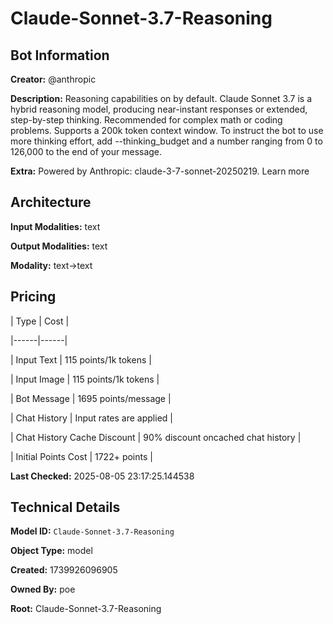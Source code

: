 # Claude-Sonnet-3.7-Reasoning

## Bot Information

**Creator:** @anthropic

**Description:** Reasoning capabilities on by default. Claude Sonnet 3.7 is a hybrid reasoning model, producing near-instant responses or extended, step-by-step thinking. Recommended for complex math or coding problems. Supports a 200k token context window.
To instruct the bot to use more thinking effort, add --thinking_budget and a number ranging from 0 to 126,000 to the end of your message.

**Extra:** Powered by Anthropic: claude-3-7-sonnet-20250219. Learn more


## Architecture

**Input Modalities:** text

**Output Modalities:** text

**Modality:** text->text


## Pricing

| Type | Cost |

|------|------|

| Input Text | 115 points/1k tokens |

| Input Image | 115 points/1k tokens |

| Bot Message | 1695 points/message |

| Chat History | Input rates are applied |

| Chat History Cache Discount | 90% discount oncached chat history |

| Initial Points Cost | 1722+ points |


**Last Checked:** 2025-08-05 23:17:25.144538


## Technical Details

**Model ID:** `Claude-Sonnet-3.7-Reasoning`

**Object Type:** model

**Created:** 1739926096905

**Owned By:** poe

**Root:** Claude-Sonnet-3.7-Reasoning
